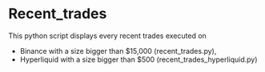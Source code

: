 # Recent_trades
This python script displays every recent trades executed on 
- Binance with a size bigger than $15,000 (recent_trades.py),
- Hyperliquid with a size bigger than $500 (recent_trades_hyperliquid.py)
 
